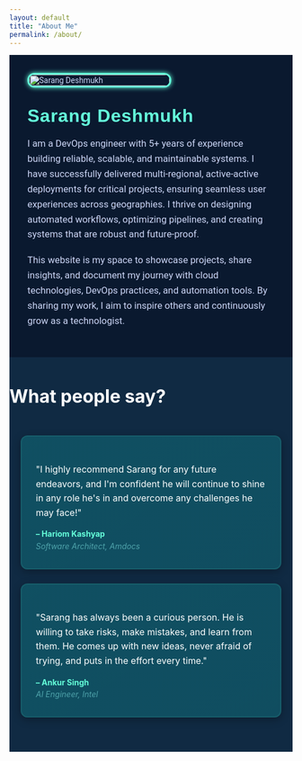 ```yaml
---
layout: default
title: "About Me"
permalink: /about/
---
```


<div class="about-page">

  <!-- Photo -->
  <div class="about-photo">
    <img src="{{ '/assets/images/photo.png' | relative_url }}" alt="Sarang Deshmukh">
  </div>

  <!-- Bio -->
  <div class="about-bio">
    <h2>Sarang Deshmukh</h2>
    <p>
      I am a DevOps engineer with 5+ years of experience building reliable, scalable, and maintainable systems. I have successfully delivered multi-regional, active-active deployments for critical projects, ensuring seamless user experiences across geographies. I thrive on designing automated workflows, optimizing pipelines, and creating systems that are robust and future-proof.
    </p>
    <p>
      This website is my space to showcase projects, share insights, and document my journey with cloud technologies, DevOps practices, and automation tools. By sharing my work, I aim to inspire others and continuously grow as a technologist.
    </p>
  </div>
</div>

<section class="testimonials-section" style="background-color: #102A43; padding: 30px 0 1px 0 !important; color: #ffffff;">
<div class="container" style="max-width: 1000px; margin: auto;">
<h2 class="testimonials-heading" style="margin-bottom: 50px; margin-top: 20px; font-size: 2rem; text-align: left;">
What people say?
</h2>

<div class="testimonials-wrapper" style="display: flex; gap: 25px; flex-wrap: wrap; padding: 0 20px; justify-content: center; margin-bottom: 60px;">
<!-- Testimonial 1 -->
<div class="testimonial" style="
background-color: #0E4C5F; /* fresh inner box color */
padding: 30px 25px;
border-radius: 12px;
box-shadow: 0 4px 15px rgba(0,0,0,0.3);
flex: 1 1 300px;
max-width: 450px;
transition: transform 0.3s ease, box-shadow 0.3s ease;
">
<p style="font-size: 1rem; line-height: 1.6; margin-bottom: 15px; color: #fff !important;">
"I highly recommend Sarang for any future endeavors, and I'm confident he will continue to shine in any role he's in and overcome any challenges he may face!"
</p>
<p class="testimonial-name">– Hariom Kashyap
<span class="testimonial-role">Software Architect, Amdocs</span>
</p>
</div>

<!-- Testimonial 2 -->
<div class="testimonial" style="
background-color: #0E4C5F;
padding: 30px 25px;
border-radius: 12px;
box-shadow: 0 4px 15px rgba(0,0,0,0.3);
flex: 1 1 300px;
max-width: 450px;
transition: transform 0.3s ease, box-shadow 0.3s ease;
">
<p style="font-size: 1rem; line-height: 1.6; margin-bottom: 15px; color: #fff !important;">
"Sarang has always been a curious person. He is willing to take risks, make mistakes, and learn from them. He comes up with new ideas, never afraid of trying, and puts in the effort every time."
</p>
<p class="testimonial-name">– Ankur Singh
<span class="testimonial-role">AI Engineer, Intel</span>
</p>
</div>
</div>
</div>
</section>

<style>
/* Heading in cyan */
.testimonials-heading {
color: #fff !important;
}

/* Hover animation */
.testimonial:hover {
transform: translateY(-5px);
box-shadow: 0 8px 25px rgba(0,0,0,0.5);
}

/* Name in cyan */
.testimonial-name {
font-weight: bold;
color: #64FFDA !important;
margin: 10px 0 0 0;
line-height: 1.4;
}

/* Role / designation */
.testimonial-role {
display: block; /* next line */
font-weight: normal;
color: #4DA1A9 !important;
font-style: italic; /* ✅ makes role text italic */
margin: 3px 0 0 0;
line-height: 1.3;
}

/* Responsive adjustments for mobile */
@media (max-width: 768px) {
.testimonials-wrapper {
flex-direction: column;
gap: 20px;
}

.testimonial {
max-width: 90%;
padding: 20px !important; /* ✅ fixed padding for mobile */
}

.testimonial p {
font-size: 1rem; /* slightly smaller for mobile */
line-height: 1.5;
margin-bottom: 12px;
}

.testimonial-name {
margin-top: 8px;
line-height: 1.3;
}

.testimonial-role {
margin-top: 2px;
line-height: 1.25;
}
}

/* Hover animation + subtle highlight */
.testimonial {
position: relative;
overflow: hidden;
border: 2px solid rgba(100, 255, 218, 0.1); /* subtle cyan border */
}

.testimonial::before {
content: "";
position: absolute;
top: 0;
left: 0;
width: 100%;
height: 100%;
background: linear-gradient(
145deg,
rgba(100, 255, 218, 0.05),
rgba(255, 255, 255, 0.02)
);
opacity: 0.4;
pointer-events: none;
}

/* Hover effect */
.testimonial:hover {
transform: translateY(-5px);
box-shadow: 0 8px 25px rgba(0, 0, 0, 0.5),
0 0 10px rgba(100, 255, 218, 0.15); /* soft cyan glow */
}

@media (max-width: 768px) {
.testimonials-section {
padding-top: 10px !important; /* reduce top space */
}

.testimonials-heading {
margin-top: 10px !important; /* reduce heading top margin */
margin-bottom: 25px !important; /* tighten space below heading */
text-align: center !important; /* center only on mobile */
}
}

/* Desktop layout remains unchanged */
.testimonials-wrapper {
display: flex;
gap: 25px;
flex-wrap: wrap;
padding: 0 20px;
justify-content: center;
margin-bottom: 60px;
}

/* Desktop layout remains unchanged */
.testimonials-wrapper {
display: flex;
gap: 25px;
flex-wrap: wrap;
padding: 0 20px;
justify-content: center;
margin-bottom: 60px;
}


</style>



<style>


/* Google Fonts */
@import url('https://fonts.googleapis.com/css2?family=Rubik:wght@500;700&family=Roboto:wght@400;500&display=swap');

/* Container */
.about-page {
  display: flex;
  flex-wrap: wrap;
  align-items: center;
  gap: 2rem;
  padding: 2rem;
  background: #0A192F;
  font-family: 'Roboto', sans-serif;
  color: #ccd6f6;
}

/* Photo */
.about-photo {
  flex: 0 0 250px;
}
.about-photo img {
  width: 100%;
  border-radius: 12px;
  box-shadow: 0 0 8px #64FFDA;
  border: 3px solid #64FFDA;
  transition: transform 0.3s ease, box-shadow 0.3s ease;
}
.about-photo img:hover {
  transform: scale(1.05);
  box-shadow: 0 0 16px #64FFDA;
}

/* Bio */
.about-bio {
  flex: 1 1 500px;
  font-size: 1.05rem;
}
.about-bio h2 {
  font-family: 'Rubik', sans-serif;
  font-size: 2rem;
  color: #64FFDA;
  margin: 0 0 0.5rem;
  letter-spacing: 1px;
}
.about-bio p {
  line-height: 1.6;
  margin-bottom: 1.2rem;
  color: #ccd6f6;
}
.about-bio a {
  color: #fff;
  text-decoration: none;
  font-weight: 400;
  border-radius: 6px;
  background-color: #0077B5;
  padding: 0.6rem 1.2rem;
  display: inline-block;
  transition: background-color 0.3s ease;
  box-shadow: 0 2px 6px rgba(0,0,0,0.2);
}
.about-bio a:hover {
  background-color: #004182;
}

/* LinkedIn Section at Bottom */
.linkedin-section {
  text-align: center;
  margin: 2rem 0;
  margin-top: 40px !important; /* pushed further down from testimonials */
}
.linkedin-section .linkedin-btn {
  color: #fff;
  text-decoration: none;
  font-weight: 600;
  border-radius: 6px;
  background-color: #64FFDA;
  color: #0A192F !important;
  padding: 0.7rem 1.5rem;
  display: inline-block;
  transition: background-color 0.3s ease;
  box-shadow: 0 2px 6px rgba(0,0,0,0.2);
}
.linkedin-section .linkedin-btn:hover {
  background-color: #27cfa7;
}

/* Responsive */
@media (max-width: 700px) {
  .about-page {
    flex-direction: column;
    align-items: flex-start;
  }
  .about-photo {
    flex: 0 0 150px;
    margin-bottom: 1.5rem;
  }
  .about-bio {
    text-align: left;
  }
}

@media (max-width: 480px) {
  /* center the wrapper and stack items */
  .testimonials-wrapper {
    display: flex !important;
    flex-direction: column !important;
    align-items: center !important;
    justify-content: center !important;
    gap: 16px !important;
    padding: 0 20px !important;       /* side space from screen edges */
    box-sizing: border-box !important;
    width: 100% !important;
  }

  /* force each testimonial to a centered, narrower card */
  .testimonials-wrapper .testimonial {
    flex: 0 0 auto !important;               /* override inline flex */
    display: block !important;
    width: calc(100% - 20px) !important;     /* keeps ~20px space on each side */
    max-width: 360px !important;             /* control max width of the inner box */
    margin: 0 auto 16px auto !important;     /* center horizontally + bottom gap */
    padding: 12px 14px !important;
    box-sizing: border-box !important;
    align-self: center !important;
    text-align: left !important;
  }

  .testimonials-wrapper .testimonial p {
    margin: 10px 10px 10px 10px !important;
    line-height: 1.6 !important;
    font-size: 1rem !important;
  }

  /* ensure container doesn't push content to one side */
  .container {
    padding-left: 12px !important;
    padding-right: 12px !important;
    box-sizing: border-box !important;
  }
}




</style>
